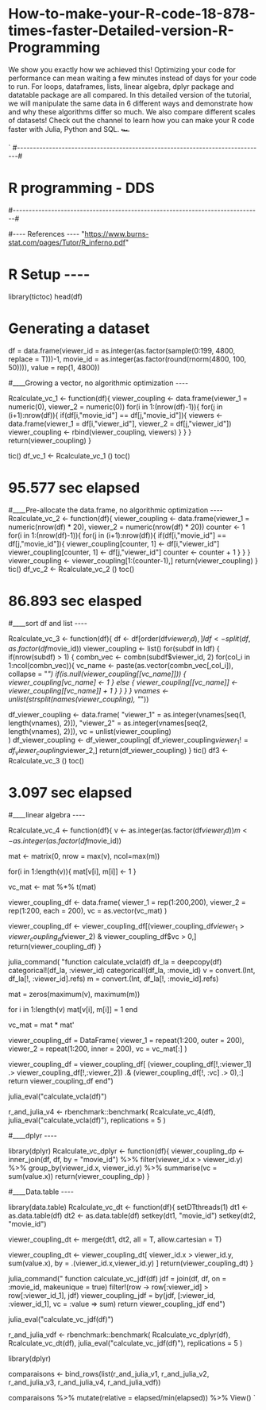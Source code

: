 # How-to-make-your-R-code-18-878-times-faster-Detailed-version-R-Programming
We show you exactly how we achieved this! Optimizing your code for performance can mean waiting a few minutes instead of days for your code to run. For loops, dataframes, lists, linear algebra, dplyr package and datatable package are all compared. In this detailed version of the tutorial, we will manipulate the same data in 6 different ways and demonstrate how and why these algorithms differ so much. We also compare different scales of datasets! Check out the channel to learn how you can make your R code faster with Julia, Python and SQL. 🏎️

`
#------------------------------------------------------------------------------#
# R programming - DDS
#------------------------------------------------------------------------------#

#---- References ----
"https://www.burns-stat.com/pages/Tutor/R_inferno.pdf"


# R Setup ----
library(tictoc)
head(df)


# Generating a dataset
df = data.frame(viewer_id = as.integer(as.factor(sample(0:199, 4800, replace = T)))-1,
                movie_id = as.integer(as.factor(round(rnorm(4800, 100, 50)))),
                value = rep(1, 4800))

#____Growing a vector, no algorithmic optimization ----

Rcalculate_vc_1 <- function(df){
  viewer_coupling <- data.frame(viewer_1 = numeric(0), viewer_2 = numeric(0))
  for(i in 1:(nrow(df)-1)){
    for(j in (i+1):nrow(df)){
      if(df[i,"movie_id"] == df[j,"movie_id"]){
        viewers <- data.frame(viewer_1 = df[i,"viewer_id"],
                              viewer_2 = df[j,"viewer_id"])
        viewer_coupling <- rbind(viewer_coupling, viewers)
      }
    }
  }
  return(viewer_coupling) 
}

tic()
df_vc_1 <- Rcalculate_vc_1 ()
toc()
# 95.577 sec elapsed

#____Pre-allocate the data.frame, no algorithmic optimization ----
Rcalculate_vc_2 <- function(df){
  viewer_coupling <- data.frame(viewer_1 = numeric(nrow(df) * 20),
                                viewer_2 = numeric(nrow(df) * 20))
  counter <- 1
  for(i in 1:(nrow(df)-1)){
    for(j in (i+1):nrow(df)){
      if(df[i,"movie_id"] == df[j,"movie_id"]){
        viewer_coupling[counter, 1] <- df[i,"viewer_id"]
        viewer_coupling[counter, 1] <- df[j,"viewer_id"]
        counter <- counter + 1
      }
    }
  }
  viewer_coupling <- viewer_coupling[1:(counter-1),]
  return(viewer_coupling) 
}
tic()
df_vc_2 <- Rcalculate_vc_2 ()
toc()
# 86.893 sec elasped


#____sort df and list ----

Rcalculate_vc_3 <- function(df){
  df <- df[order(df$viewer_id),]
  ldf <- split(df, as.factor(df$movie_id))
  viewer_coupling <- list()
  for(subdf in ldf) {
    if(nrow(subdf) > 1) {
      combn_vec <- combn(subdf$viewer_id, 2)
      for(col_i in 1:ncol(combn_vec)){
        vc_name <- paste(as.vector(combn_vec[,col_i]), collapse = "_")
        if(is.null(viewer_coupling[[vc_name]])) {
          viewer_coupling[vc_name] <- 1
        } else {
          viewer_coupling[[vc_name]] <- viewer_coupling[[vc_name]] + 1
        }
      }
    }
  }
  vnames <- unlist(strsplit(names(viewer_coupling), "_"))
  
  df_viewer_coupling <- data.frame(
    "viewer_1" = as.integer(vnames[seq(1, length(vnames), 2)]),
    "viewer_2" = as.integer(vnames[seq(2, length(vnames), 2)]),
    vc = unlist(viewer_coupling)  
  )
  df_viewer_coupling <- df_viewer_coupling[
    df_viewer_coupling$viewer_1 != df_viewer_coupling$viewer_2,]
  return(df_viewer_coupling)
}
tic()
df3 <- Rcalculate_vc_3 ()
toc()

# 3.097 sec elapsed

#____linear algebra ----

Rcalculate_vc_4 <- function(df){
  v <- as.integer(as.factor(df$viewer_id))
  m <- as.integer(as.factor(df$movie_id))
  
  mat <- matrix(0, nrow = max(v), ncol=max(m))
  
  for(i in 1:length(v)){
    mat[v[i], m[i]] <- 1
  }
  
  vc_mat <- mat %*% t(mat)
  
  viewer_coupling_df <- data.frame(
    viewer_1 = rep(1:200,200),
    viewer_2 = rep(1:200, each = 200),
    vc = as.vector(vc_mat)
  )
  
  viewer_coupling_df <- viewer_coupling_df[(viewer_coupling_df$viewer_1 > viewer_coupling_df$viewer_2) &
                                             viewer_coupling_df$vc > 0,]
  return(viewer_coupling_df)
}


julia_command(
"function calculate_vcla(df)
  df_la = deepcopy(df)
  categorical!(df_la, :viewer_id)
  categorical!(df_la, :movie_id)
  v = convert.(Int, df_la[!, :viewer_id].refs)
  m = convert.(Int, df_la[!, :movie_id].refs)
  
  mat = zeros(maximum(v), maximum(m))
  
  for i in 1:length(v) 
    mat[v[i], m[i]] = 1
  end
  
  vc_mat = mat * mat'
  
  viewer_coupling_df = DataFrame(
    viewer_1 = repeat(1:200, outer = 200),
    viewer_2 = repeat(1:200, inner = 200),
    vc = vc_mat[:]
  )
  
  viewer_coupling_df = viewer_coupling_df[
    (viewer_coupling_df[!,:viewer_1] .> viewer_coupling_df[!,:viewer_2]) .&
      (viewer_coupling_df[!, :vc] .> 0),:]
  return viewer_coupling_df
end")

julia_eval("calculate_vcla(df)")

r_and_julia_v4 <-  rbenchmark::benchmark(
  Rcalculate_vc_4(df),
  julia_eval("calculate_vcla(df)"),
  replications = 5
)


#____dplyr ----

library(dplyr)
Rcalculate_vc_dplyr <- function(df){
  viewer_coupling_dp <- inner_join(df, df, by = "movie_id") %>%
    filter(viewer_id.x > viewer_id.y) %>%
    group_by(viewer_id.x, viewer_id.y) %>%
    summarise(vc = sum(value.x))
  return(viewer_coupling_dp)
}

#____Data.table ----

library(data.table)
Rcalculate_vc_dt <- function(df){
  setDTthreads(1)
  dt1 <- as.data.table(df)
  dt2 <- as.data.table(df)
  setkey(dt1, "movie_id")
  setkey(dt2, "movie_id")
  
  viewer_coupling_dt <- merge(dt1, dt2, all = T, allow.cartesian = T)
  
  viewer_coupling_dt <- viewer_coupling_dt[
    viewer_id.x > viewer_id.y,
    sum(value.x),
    by = .(viewer_id.x,viewer_id.y)
    ]
  return(viewer_coupling_dt)
}


julia_command("
function calculate_vc_jdf(df)
  jdf = join(df, df, on = :movie_id, makeunique = true)
  filter!(row -> row[:viewer_id] > row[:viewer_id_1], jdf)
  viewer_coupling_jdf = by(jdf, [:viewer_id, :viewer_id_1],
                           vc = :value => sum)
  return viewer_coupling_jdf
end")

julia_eval("calculate_vc_jdf(df)")


r_and_julia_vdf <-  rbenchmark::benchmark(
  Rcalculate_vc_dplyr(df),
  Rcalculate_vc_dt(df),
  julia_eval("calculate_vc_jdf(df)"),
  replications = 5
)


library(dplyr)

comparaisons <- bind_rows(list(r_and_julia_v1,
                               r_and_julia_v2,
                               r_and_julia_v3,
                               r_and_julia_v4,
                               r_and_julia_vdf))

comparaisons %>%
  mutate(relative = elapsed/min(elapsed)) %>% View()
`
